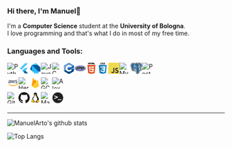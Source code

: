 ### Hi there, I'm Manuel👋
I'm a **Computer Science** student at the **University of Bologna**. <br>
I love programming and that's what I do in most of my free time.

### Languages and Tools:

<img align="left" alt="Python" width="26px" height="26px" src="https://cdn.icon-icons.com/icons2/112/PNG/128/python_18894.png">
<img align="left" alt="Flutter" width="26px" height="26px" src="https://raw.githubusercontent.com/github/explore/80688e429a7d4ef2fca1e82350fe8e3517d3494d/topics/flutter/flutter.png">
<img align="left" alt="Dart" width="26px" height="26px" src="https://raw.githubusercontent.com/github/explore/80688e429a7d4ef2fca1e82350fe8e3517d3494d/topics/dart/dart.png">
<img align="left" alt="Java" width="26px" height="26px" src="https://cdn4.iconfinder.com/data/icons/logos-and-brands/512/181_Java_logo_logos-512.png">
<img align="left" alt="C" width="26px" height="26px" src="https://cdn.icon-icons.com/icons2/2415/PNG/512/c_original_logo_icon_146611.png">
<img align="left" alt="Cpp" width="26px" height="26px" src="https://raw.githubusercontent.com/github/explore/80688e429a7d4ef2fca1e82350fe8e3517d3494d/topics/cpp/cpp.png">
<img align="left" alt="PHP" width="26px" height="26px" src="https://raw.githubusercontent.com/github/explore/80688e429a7d4ef2fca1e82350fe8e3517d3494d/topics/php/php.png">
<img align="left" alt="HTML5" width="26px" height="26px" src="https://raw.githubusercontent.com/github/explore/80688e429a7d4ef2fca1e82350fe8e3517d3494d/topics/html/html.png">
<img align="left" alt="CSS3" width="26px" height="26px" src="https://raw.githubusercontent.com/github/explore/80688e429a7d4ef2fca1e82350fe8e3517d3494d/topics/css/css.png">
<img align="left" alt="JavaScript" width="26px" height="26px" src="https://raw.githubusercontent.com/github/explore/80688e429a7d4ef2fca1e82350fe8e3517d3494d/topics/javascript/javascript.png">
<img align="left" alt="MySQL" width="26px" height="26px" src="https://cdn.icon-icons.com/icons2/1381/PNG/128/mysqlworkbench_93532.png">
<img align="left" alt="PostgreSQL" width="26px" height="26px" src="https://raw.githubusercontent.com/github/explore/80688e429a7d4ef2fca1e82350fe8e3517d3494d/topics/postgresql/postgresql.png">
<img align="left" alt="PostgreSQL" width="26px" height="26px" src="https://cdn.icon-icons.com/icons2/2107/PNG/128/file_type_sqlite_icon_130153.png">

<br>
<br>

<img align="left" alt="AWS" width="26px" height="26px" src="https://raw.githubusercontent.com/github/explore/80688e429a7d4ef2fca1e82350fe8e3517d3494d/topics/aws/aws.png">
<img align="left" alt="Heroku" width="26px" height="26px" src="https://cdn.icon-icons.com/icons2/2108/PNG/512/heroku_icon_130912.png">
<img align="left" alt="Firebase" width="26px" height="26px" src="https://raw.githubusercontent.com/github/explore/80688e429a7d4ef2fca1e82350fe8e3517d3494d/topics/firebase/firebase.png">
<img align="left" alt="GCP" width="26px" height="26px" src="https://cdn.icon-icons.com/icons2/2621/PNG/512/brand_google_cloud_icon_157339.png">
<img align="left" alt="Alexa" width="26px" height="26px" src="https://cdn.icon-icons.com/icons2/2108/PNG/128/amazon_alexa_icon_130998.png">

<br>
<br>

<img align="left" alt="Git" width="26px" height="26px" src="https://cdn.icon-icons.com/icons2/2415/PNG/128/git_plain_logo_icon_146507.png">
<img align="left" alt="GitHub" width="26px" height="26px" src="https://raw.githubusercontent.com/github/explore/78df643247d429f6cc873026c0622819ad797942/topics/github/github.png">
<img align="left" alt="Linux" width="26px" height="26px" src="https://raw.githubusercontent.com/github/explore/80688e429a7d4ef2fca1e82350fe8e3517d3494d/topics/linux/linux.png">
<img align="left" alt="Manjaro" width="26px" height="26px" src="https://cdn.icon-icons.com/icons2/1381/PNG/128/manjarowelcome_94304.png">
<img align="left" alt="Terminal" width="26px" height="26px" src="https://raw.githubusercontent.com/github/explore/80688e429a7d4ef2fca1e82350fe8e3517d3494d/topics/terminal/terminal.png">

<br>
<br>

---

![ManuelArto's github stats](https://github-readme-stats.vercel.app/api?username=ManuelArto&theme=calm&show_icons=true&hide=contribs,issues)

![Top Langs](https://github-readme-stats.vercel.app/api/top-langs/?username=ManuelArto&layout=compact&exclude_repo=ManuelArto.github.io&hide=swift)

